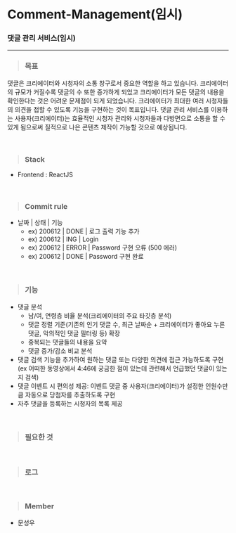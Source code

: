 # Comment-Management(임시)

### 댓글 관리 서비스(임시)

---

> ### 목표

댓글은 크리에이터와 시청자의 소통 창구로서 중요한 역할을 하고 있습니다. 크리에이터의 규모가 커질수록 댓글의 수 또한 증가하게 되었고 크리에이터가 모든 댓글의 내용을 확인한다는 것은 어려운 문제점이 되게 되었습니다. 크리에이터가 최대한 여러 시청자들의 의견을 접할 수 있도록 기능을 구현하는 것이 목표입니다.
댓글 관리 서비스를 이용하는 사용자(크리에이터)는 효율적인 시청자 관리와 시청자들과 다방면으로 소통을 할 수 있게 됨으로써 질적으로 나은 콘텐츠 제작이 가능할 것으로 예상됩니다.

<br/>

> ### Stack

- Frontend : ReactJS


<br/>

> ### Commit rule

- 날짜 | 상태 | 기능
  - ex) 200612 | DONE | 로그 출력 기능 추가
  - ex) 200612 | ING | Login
  - ex) 200612 | ERROR | Password 구현 오류 (500 에러)
  - ex) 200612 | DONE | Password 구현 완료

<br/>

> ### 기능

- 댓글 분석
  - 남/여, 연령층 비율 분석(크리에이터의 주요 타깃층 분석)
  - 댓글 정렬 기준(기존의 인기 댓글 수, 최근 날짜순 + 크리에이터가 좋아요 누른 댓글, 악의적인 댓글 필터링 등) 확장
  - 중복되는 댓글들의 내용을 요약
  - 댓글 증가/감소 비교 분석
- 댓글 검색 기능을 추가하여 원하는 댓글 또는 다양한 의견에 접근 가능하도록 구현
  (ex 어떠한 동영상에서 4:46에 궁금한 점이 있는데 관련해서 언급했던 댓글이 있는지 검색)
- 댓글 이벤트 시 편의성 제공: 이벤트 댓글 중 사용자(크리에이터)가 설정한 인원수만큼 자동으로 당첨자를 추출하도록 구현
- 자주 댓글을 등록하는 시청자의 목록 제공

<br/>

> ### 필요한 것

<br/>

> ### 로그

<br/>

> ### Member

- 문성우
